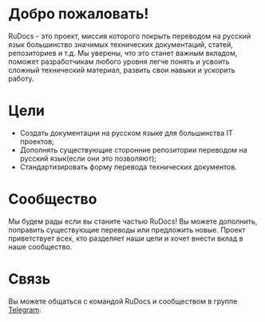 # Добро пожаловать!

RuDocs - это проект, миссия которого покрыть переводом на русский язык большинство значимых технических документаций, статей, репозиториев и т.д. Мы уверены, что это станет важным вкладом, поможет разработчикам любого уровня легче понять и усвоить сложный технический материал, развить свои навыки и уcкорить работу. 

# Цели

* Создать документации на русском языке для большинства IT проектов;
* Дополнять существующие сторонние репозитории переводом на русский язык(если они это позволяют);
* Стандартизировать форму перевода технических документов.

# Сообщество

Мы будем рады если вы станите частью RuDocs! Вы можете дополнить, поправить существующие переводы или предложить новые. Проект приветствует всех, кто разделяет наши цели и хочет внести вклад в наше сообщество.

# Связь

Вы можете общаться с командой RuDocs и сообществом в группе [Telegram](https://t.me/rudocsdev).
